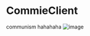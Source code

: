 # CommieClient
communism hahahaha ![image](https://user-images.githubusercontent.com/68202118/120119985-9a1e6000-c192-11eb-9f1e-4713d1fe9a95.png)

